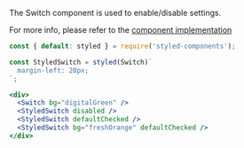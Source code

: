 The Switch component is used to enable/disable settings.

For more info, please refer to the <a href="https://github.com/gazpachu/sugui/tree/master/src/components/switch/index.jsx" target="_blank">component implementation</a>

```jsx
const { default: styled } = require('styled-components');

const StyledSwitch = styled(Switch)`
  margin-left: 20px;
`;

<div>
  <Switch bg="digitalGreen" />
  <StyledSwitch disabled />
  <StyledSwitch defaultChecked />
  <StyledSwitch bg="freshOrange" defaultChecked />
</div>
```
